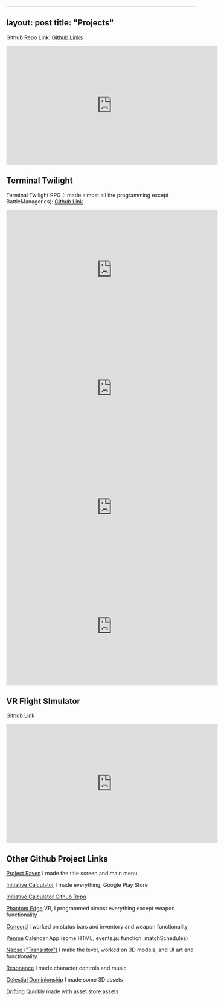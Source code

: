 
---
layout: post
title: "Projects"
---
Github Repo Link:
[Github Links](https://github.com/leomuteki/FireFighterProject)

<iframe width="560" height="315" src="https://www.youtube.com/embed/8M6PUIhqt1A?rel=0" frameborder="0" allow="autoplay; encrypted-media" allowfullscreen></iframe>

## Terminal Twilight

Terminal Twilight RPG (I made almost all the programming except BattleManager.cs):
[Github Link](https://github.com/ychen133/TerminalTwilightRPG)

<iframe width="560" height="315" src="https://www.youtube.com/embed/ohD7x9njU5o?rel=0" frameborder="0" allow="autoplay; encrypted-media" allowfullscreen></iframe>


<iframe width="560" height="315" src="https://www.youtube.com/embed/crWek3emTJo?rel=0" frameborder="0" allow="autoplay; encrypted-media" allowfullscreen></iframe>


<iframe width="560" height="315" src="https://www.youtube.com/embed/fLvvaEobx6E" frameborder="0" allow="autoplay; encrypted-media" allowfullscreen></iframe>


<iframe width="560" height="315" src="https://www.youtube.com/embed/CDCUsU4UDZQ" frameborder="0" allow="autoplay; encrypted-media" allowfullscreen></iframe>

## VR Flight SImulator

[Github Link](https://github.com/leomuteki/VR_Flight_Simulator)  

<iframe width="560" height="315" src="https://www.youtube.com/embed/oDDGeAB69bk" frameborder="0" allow="autoplay; encrypted-media" allowfullscreen></iframe>

## Other Github Project Links

[Project Raven](https://github.com/nadnbuds/Raven)
I made the title screen and main menu

[Initiative Calculator](https://play.google.com/store/apps/details?id=com.Company.InitiativeCalculator)
I made everything, Google Play Store

[Initiative Calculator Github Repo](https://github.com/leomuteki/Initiative)

[Phantom Edge](https://github.com/RBoshae/PhantomEdge)
VR, I programmed almost everything except weapon functionality

[Concord](https://github.com/dzhan008/Concord)
I worked on status bars and inventory and weapon functionality

[Penme](https://github.com/hdoan002/PenMe)
Calendar App (some HTML, events.js: function: matchSchedules)

[Napse ("Transistor")](https://github.com/nadnbuds/Transistor)
I make the level, worked on 3D models, and UI art and functionality.

[Resonance](https://github.com/jhsie007/Resonance)
I made character controls and music

[Celestial Dominionship](https://github.com/MiaoXiao/Celestial-Dominionship)
I made some 3D assets

[Drifting](https://github.com/leomuteki)
Quickly made with asset store assets
